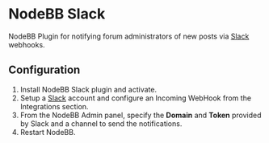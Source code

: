 # NodeBB Slack

NodeBB Plugin for notifying forum administrators of new posts via [Slack](http://slack.com) webhooks.

## Configuration

1. Install NodeBB Slack plugin and activate.
2. Setup a [Slack](http://slack.com) account and configure an Incoming WebHook from the Integrations section.
3. From the NodeBB Admin panel, specify the **Domain** and **Token** provided by Slack and a channel to send the notifications.
4. Restart NodeBB.